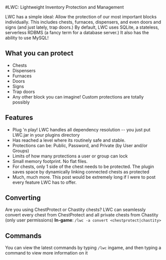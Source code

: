 #LWC: Lightweight Inventory Protection and Management

LWC has a simple ideal: Allow the protection of our most important blocks individually. This includes chests, furnaces, dispensers, and even doors and signs (and just lately, trap doors.)
By default, LWC uses SQLite, a stateless, serverless RDBMS (a fancy term for a database server.) It also has the ability to use MySQL!

What you can protect
----------------------
* Chests
* Dispensers
* Furnaces
* Doors
* Signs
* Trap doors
* Any other block you can imagine! Custom protections are totally possibly

Features
----------------------

* Plug 'n play! LWC handles all dependency resolution -- you just put LWC.jar in your plugins directory
* Has reached a level where its routinely safe and stable.
* Protections can be: Public, Password, and Private (by User and/or Groups)
* Limits of how many protections a user or group can lock
* Small memory footprint. No flat files.
* For chests, only 1 side of the chest needs to be protected. The plugin saves space by dynamically linking connected chests as protected
* Much, much more. This post would be extremely long if I were to post every feature LWC has to offer.

Converting
----------------------

Are you using ChestProtect or Chastity chests? LWC can seamlessly convert every chest from ChestProtect and all private chests from Chastity (only user permissions)
<b>In-game</b>: `/lwc -a convert <chestprotect|chastity>`

Commands
----------------------
You can view the latest commands by typing `/lwc` ingame, and then typing a command to view more information on it